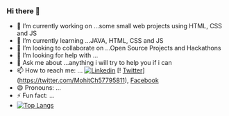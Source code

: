 ### Hi there 👋


- 🔭 I’m currently working on ...some small web projects using HTML, CSS and JS
- 🌱 I’m currently learning ...JAVA, HTML, CSS and JS
- 👯 I’m looking to collaborate on ...Open Source Projects and Hackathons
- 🤔 I’m looking for help with ...
- 💬 Ask me about ...anything i will try to help you if i can  
- 📫 How to reach me: ... [![Linkedin](https://www.google.com/imgres?imgurl=https%3A%2F%2Fimage.flaticon.com%2Ficons%2Fsvg%2F61%2F61109.svg&imgrefurl=https%3A%2F%2Fwww.flaticon.com%2Ffree-icon%2Flinkedin-logo_61109&tbnid=SkfXYdlV-Te8RM&vet=12ahUKEwiekLmE8qnrAhU75DgGHTwzCXAQMygSegUIARDXAQ..i&docid=ZC18-mGq6OaQmM&w=510&h=510&q=linkedin%20picture&hl=en&safe=active&ved=2ahUKEwiekLmE8qnrAhU75DgGHTwzCXAQMygSegUIARDXAQ)](https://www.linkedin.com/in/mohit-deshwal-a8703b1a2/) [! [Twitter]()](https://twitter.com/MohitCh57795811),  [Facebook](https://www.facebook.com/mohit.deshwal.165/)
- 😄 Pronouns: ...
- ⚡ Fun fact: ...
- [![Top Langs](https://github-readme-stats.vercel.app/api/top-langs/?username=mohit01-beep&layout=compact)](https://github.com/mohit01-beep/github-readme-stats)
